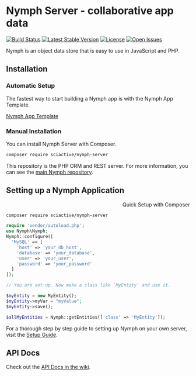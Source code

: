 # Nymph Server - collaborative app data

[![Build Status](https://img.shields.io/travis/sciactive/nymph-server/master.svg?style=flat)](http://travis-ci.org/sciactive/nymph-server) [![Latest Stable Version](https://img.shields.io/packagist/v/sciactive/nymph-server.svg?style=flat)](https://packagist.org/packages/sciactive/nymph-server) [![License](https://img.shields.io/packagist/l/sciactive/nymph-server.svg?style=flat)](https://packagist.org/packages/sciactive/nymph-server) [![Open Issues](https://img.shields.io/github/issues/sciactive/nymph-server.svg?style=flat)](https://github.com/sciactive/nymph-server/issues)

Nymph is an object data store that is easy to use in JavaScript and PHP.

## Installation

### Automatic Setup

The fastest way to start building a Nymph app is with the Nymph App Template.

[Nymph App Template](https://github.com/hperrin/nymph-template)

### Manual Installation

You can install Nymph Server with Composer.

```sh
composer require sciactive/nymph-server
```

This repository is the PHP ORM and REST server. For more information, you can see the [main Nymph repository](https://github.com/sciactive/nymph).

## Setting up a Nymph Application

<div dir="rtl">Quick Setup with Composer</div>

```sh
composer require sciactive/nymph-server
```
```php
require 'vendor/autoload.php';
use Nymph\Nymph;
Nymph::configure([
  'MySQL' => [
    'host' => 'your_db_host',
    'database' => 'your_database',
    'user' => 'your_user',
    'password' => 'your_password'
  ]
]);

// You are set up. Now make a class like `MyEntity` and use it.

$myEntity = new MyEntity();
$myEntity->myVar = "myValue";
$myEntity->save();

$allMyEntities = Nymph::getEntities(['class' => 'MyEntity']);
```

For a thorough step by step guide to setting up Nymph on your own server, visit the [Setup Guide](https://github.com/sciactive/nymph/wiki/Setup-Guide).

## API Docs

Check out the [API Docs in the wiki](https://github.com/sciactive/nymph/wiki/API-Docs).
